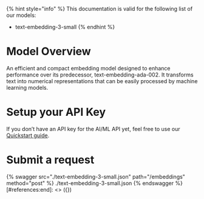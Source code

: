 [#references:start]: <> ({ "template": "openapi" })
{% hint style="info" %}
This documentation is valid for the following list of our models:
* text-embedding-3-small
{% endhint %}

# Model Overview
An efficient and compact embedding model designed to enhance performance over its predecessor, text-embedding-ada-002. It transforms text into numerical representations that can be easily processed by machine learning models.

# Setup your API Key
If you don’t have an API key for the AI/ML API yet, feel free to use our [Quickstart guide](https://docs.aimlapi.com/quickstart/setting-up).

# Submit a request
{% swagger src="./text-embedding-3-small.json" path="/embeddings" method="post" %}
./text-embedding-3-small.json
{% endswagger %}
[#references:end]: <> ({})